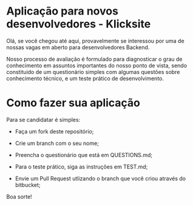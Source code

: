 # Aplicação para novos desenvolvedores - Klicksite

Olá, se você chegou até aqui, provavelmente se interessou por uma de nossas vagas em aberto para desenvolvedores Backend.

Nosso processo de avaliação é formulado para diagnosticar o grau de conhecimento em assuntos importantes do nosso ponto de vista,
sendo constituido de um questionário simples com algumas questões sobre conhecimento técnico, e um teste prático de desenvolvimento.

# Como fazer sua aplicação

Para se candidatar é simples:

+ Faça um fork deste repositório;

+ Crie um branch com o seu nome;

+ Preencha o questionário que está em QUESTIONS.md;

+ Para o teste prático, siga as instruções em TEST.md;

+ Envie um Pull Request utlizando o branch que você criou através do bitbucket;

Boa sorte!
